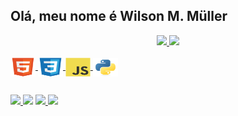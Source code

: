 ## Olá, meu nome é Wilson M. Müller
<div align="center">
  <a href="https://github.com/IsfetShen">
    <img height="160em" src="https://github-readme-stats.vercel.app/api?username=isfetshen&show_icons=true&theme=dark&include_all_commits=true&count_private=true"/>
    <img height="160em" src="https://github-readme-stats.vercel.app/api/top-langs/?username=IsfetShen&layout=compact&langs_count=7&theme=dark"/>
</div>
<div style="display: inline_block"><br>
    <img align="center" alt="Rafa-HTML" height="30" width="40" src="https://raw.githubusercontent.com/devicons/devicon/master/icons/html5/html5-original.svg">
    <img align="center" alt="Rafa-HTML" height="30" width="40" src="https://raw.githubusercontent.com/devicons/devicon/master/icons/css3/css3-original.svg">
    <img align="center" alt="Isfet-Js" height="30" width="40" src="https://raw.githubusercontent.com/devicons/devicon/master/icons/javascript/javascript-original.svg">
    <img align="center" alt="Rafa-Python" height="30" width="40" src="https://raw.githubusercontent.com/devicons/devicon/master/icons/python/python-original.svg">
</div>

##
    
<div>
  <a href="mailto:wilsonunderline@outook.com/"target="_blank"><img src="https://img.shields.io/badge/Microsoft_Outlook-0078D4?style=for-the-badge&logo=microsoft-outlook&logoColor=white" target="_blank">
  </a>
  <a href="https://linktr.ee/wilso_muller" target="_blank"><img src="https://img.shields.io/badge/linktree-39E09B?style=for-the-badge&logo=linktree&logoColor=white"></a>
 <a href="https://discord.gg/8NPhGt7S" target="_blank"><img src="https://img.shields.io/badge/Discord-7289DA?style=for-the-badge&logo=discord&logoColor=white" target="_blank">
 </a>
  <a href="https://www.linkedin.com/in/wilson-m%C3%BCller-a0165a227/" target="_blank"><img src="https://img.shields.io/badge/-LinkedIn-%230077B5?style=for-the-badge&logo=linkedin&logoColor=white" target="_blank">
  </a> 
